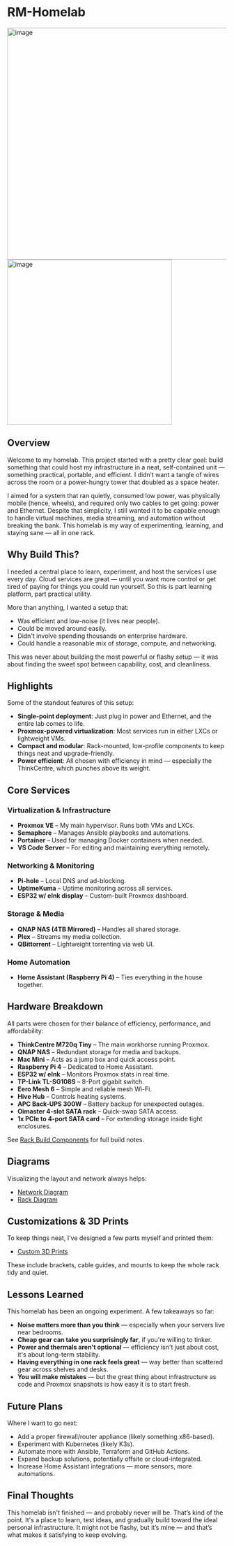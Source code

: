# RM-Homelab

<img width="531" alt="image" src="https://github.com/user-attachments/assets/b3dcd1c4-c842-4775-acb7-eeed36193bc2" /> <img width="378" alt="image" src="https://github.com/user-attachments/assets/b2fc90ac-63e8-43ac-b9bb-f2d8e1db8b5f" /> 

## Overview

Welcome to my homelab. This project started with a pretty clear goal: build something that could host my infrastructure in a neat, self-contained unit — something practical, portable, and efficient. I didn’t want a tangle of wires across the room or a power-hungry tower that doubled as a space heater.

I aimed for a system that ran quietly, consumed low power, was physically mobile (hence, wheels), and required only two cables to get going: power and Ethernet. Despite that simplicity, I still wanted it to be capable enough to handle virtual machines, media streaming, and automation without breaking the bank. This homelab is my way of experimenting, learning, and staying sane — all in one rack.

## Why Build This?

I needed a central place to learn, experiment, and host the services I use every day. Cloud services are great — until you want more control or get tired of paying for things you could run yourself. So this is part learning platform, part practical utility. 

More than anything, I wanted a setup that:

- Was efficient and low-noise (it lives near people).
- Could be moved around easily.
- Didn't involve spending thousands on enterprise hardware.
- Could handle a reasonable mix of storage, compute, and networking.

This was never about building the most powerful or flashy setup — it was about finding the sweet spot between capability, cost, and cleanliness.

## Highlights

Some of the standout features of this setup:

- **Single-point deployment**: Just plug in power and Ethernet, and the entire lab comes to life.
- **Proxmox-powered virtualization**: Most services run in either LXCs or lightweight VMs.
- **Compact and modular**: Rack-mounted, low-profile components to keep things neat and upgrade-friendly.
- **Power efficient**: All chosen with efficiency in mind — especially the ThinkCentre, which punches above its weight.

## Core Services

### Virtualization & Infrastructure
- **Proxmox VE** – My main hypervisor. Runs both VMs and LXCs.
- **Semaphore** – Manages Ansible playbooks and automations.
- **Portainer** – Used for managing Docker containers when needed.
- **VS Code Server** – For editing and maintaining everything remotely.

### Networking & Monitoring
- **Pi-hole** – Local DNS and ad-blocking.
- **UptimeKuma** – Uptime monitoring across all services.
- **ESP32 w/ eInk display** – Custom-built Proxmox dashboard.

### Storage & Media
- **QNAP NAS (4TB Mirrored)** – Handles all shared storage.
- **Plex** – Streams my media collection.
- **QBittorrent** – Lightweight torrenting via web UI.

### Home Automation
- **Home Assistant (Raspberry Pi 4)** – Ties everything in the house together.

## Hardware Breakdown

All parts were chosen for their balance of efficiency, performance, and affordability:

- **ThinkCentre M720q Tiny** – The main workhorse running Proxmox.
- **QNAP NAS** – Redundant storage for media and backups.
- **Mac Mini** – Acts as a jump box and quick access point.
- **Raspberry Pi 4** – Dedicated to Home Assistant.
- **ESP32 w/ eInk** – Monitors Proxmox stats in real time.
- **TP-Link TL-SG108S** – 8-Port gigabit switch.
- **Eero Mesh 6** – Simple and reliable mesh Wi-Fi.
- **Hive Hub** – Controls heating systems.
- **APC Back-UPS 300W** – Battery backup for unexpected outages.
- **Oimaster 4-slot SATA rack** – Quick-swap SATA access.
- **1x PCIe to 4-port SATA card** – For extending storage inside tight enclosures.

See [Rack Build Components](rack-build.md) for full build notes.

## Diagrams

Visualizing the layout and network always helps:
- [Network Diagram](diagrams/network-diagram.md)
- [Rack Diagram](diagrams/rack-diagram.pdf)

## Customizations & 3D Prints

To keep things neat, I've designed a few parts myself and printed them:
- [Custom 3D Prints](3d_prints/README.md)

These include brackets, cable guides, and mounts to keep the whole rack tidy and quiet.

## Lessons Learned

This homelab has been an ongoing experiment. A few takeaways so far:

- **Noise matters more than you think** — especially when your servers live near bedrooms.
- **Cheap gear can take you surprisingly far**, if you're willing to tinker.
- **Power and thermals aren't optional** — efficiency isn't just about cost, it's about long-term stability.
- **Having everything in one rack feels great** — way better than scattered gear across shelves and desks.
- **You will make mistakes** — but the great thing about infrastructure as code and Proxmox snapshots is how easy it is to start fresh.

## Future Plans

Where I want to go next:

- Add a proper firewall/router appliance (likely something x86-based).
- Experiment with Kubernetes (likely K3s).
- Automate more with Ansible, Terraform and GitHub Actions.
- Expand backup solutions, potentially offsite or cloud-integrated.
- Increase Home Assistant integrations — more sensors, more automations.

## Final Thoughts

This homelab isn't finished — and probably never will be. That’s kind of the point. It's a place to learn, test ideas, and gradually build toward the ideal personal infrastructure. It might not be flashy, but it’s mine — and that’s what makes it satisfying to keep evolving.
